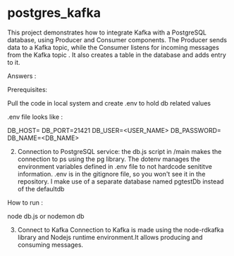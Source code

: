 # postgres_kafka
This project demonstrates how to integrate Kafka with a PostgreSQL database, using Producer and Consumer components. The Producer sends data to a Kafka topic, while the Consumer listens for incoming messages from the Kafka topic . It also creates a table in the database and adds entry to it.

Answers :

Prerequisites:

Pull the code in local system and create .env to hold db related values

.env file looks like :

DB_HOST=<pg-URL>
DB_PORT=21421
DB_USER=<USER_NAME>
DB_PASSWORD=<PASSWORD>
DB_NAME=<DB_NAME>

2. Connection to PostgreSQL service:
the db.js script in /main makes the connection to ps using the pg library. The dotenv manages the environment variables defined in .env file to not hardcode senititve information. 
.env is in the gitignore file, so you won't see it in the repository. I make use of a separate database named pgtestDb instead of the defaultdb

How to run :

node db.js or nodemon db

3. Connect to Kafka
    Connection to Kafka is made using the node-rdkafka library and Nodejs runtime environment.It allows producing and consuming messages.